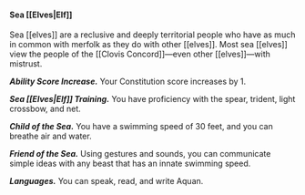 #### Sea [[Elves|Elf]]

Sea [[elves]] are a reclusive and deeply territorial people who have as much in common with merfolk as they do with other [[elves]]. Most sea [[elves]] view the people of the [[Clovis Concord]]—even other [[elves]]—with mistrust.

_**Ability Score Increase.**_ Your Constitution score increases by 1.

_**Sea [[Elves|Elf]] Training.**_ You have proficiency with the spear, trident, light crossbow, and net.

_**Child of the Sea.**_ You have a swimming speed of 30 feet, and you can breathe air and water.

_**Friend of the Sea.**_ Using gestures and sounds, you can communicate simple ideas with any beast that has an innate swimming speed.

_**Languages.**_ You can speak, read, and write Aquan.